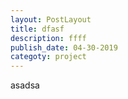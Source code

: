 ```yaml
---
layout: PostLayout
title: dfasf
description: ffff
publish_date: 04-30-2019
categoty: project
---
```

asadsa
